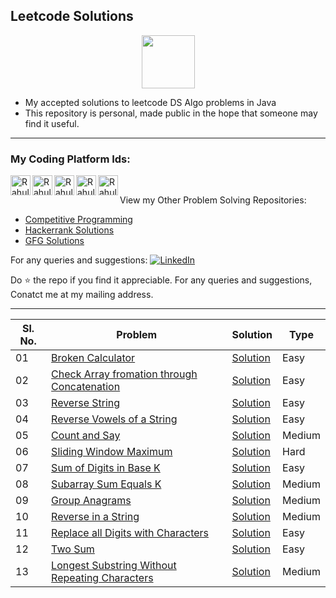 
## Leetcode Solutions 

<p align="center">
    <a href="https://leetcode.com/imkashyap/">
        <img height=85 src="https://miro.medium.com/max/2720/1*gBkMCGTAdSk4tu17SCa7RQ.png">
    </a>
</p>

- My accepted solutions to leetcode DS Algo problems in Java
- This repository is personal, made public in the hope that someone may find it useful.
***
### My Coding Platform Ids:
<p>
<a href="https://www.codechef.com/users/imkashyap/" title='Codechef'>
    <img align="left" alt="Rahul Kashyap's Codechef" width="32px" src="https://avatars1.githubusercontent.com/u/11960354?s=460&v=4" />
</a>
<a href="hhttps://codeforces.com/profile/imkashyap" title='Codeforcs'>
    <img align="left" alt="Rahul Kashyap's Codeforces" width="32px" src="https://play-lh.googleusercontent.com/zaldniLc2XTBhNlCDR4hcD5bcRYHZ56_lO0yA2Qu-cADShy1_HDWrICSvv0EPTX79WY" />
</a>
<a href="https://leetcode.com/imkashyap/" title='Leetcode'>
    <img align="left" alt="Rahul Kashyap's Leetcode" width="32px" src="https://upload.wikimedia.org/wikipedia/commons/8/8e/LeetCode_Logo_1.png" />
</a>
<a href="https://www.hackerrank.com/imkashyap" title='Hackerrank'>
    <img align="left" alt="Rahul Kashyap's hackerrank" width="32px" src="https://upload.wikimedia.org/wikipedia/commons/6/65/HackerRank_logo.png" />
</a>
<a href="https://auth.geeksforgeeks.org/user/imkashyap/practice/" title='GFG'>
    <img align="left" alt="Rahul Kashyap's GFG" width="32px" src="https://store-images.s-microsoft.com/image/apps.55193.13510798887411929.8353f5f6-1e50-45c3-9d66-162b6c2bebd7.c01e4858-d5a3-4c02-8516-7825870e33c1" />
</a></br>
</p>

  View my Other Problem Solving Repositories: 
  - [Competitive Programming](https://github.com/imKashyap/Competitive-Programming)
  - [Hackerrank Solutions](https://github.com/imKashyap/Hackerrank-Solutions)
  - [GFG Solutions](https://github.com/imKashyap/gfg-solutions)

 For any queries and suggestions: 
[![LinkedIn](https://img.shields.io/badge/LinkedIn-RahulKashyap-blue.svg)](https://www.linkedin.com/in/rahul-kashyap-230577195/)

Do :star: the repo if you find it appreciable. For any queries and suggestions, Conatct me at my mailing address.

***

|Sl. No.|Problem|Solution|Type|
|--|-- |--|--|
|01| [Broken Calculator](https://leetcode.com/problems/broken-calculator/) | [Solution](./Broken%20Calculator/Solution.java)|Easy|
|02 | [Check Array fromation through Concatenation](https://leetcode.com/problems/check-array-formation-through-concatenation/) |[Solution](./Check%20Array%20Formation%20Through%20Concatenation/Solution.java)| Easy|
| 03 | [Reverse String](https://leetcode.com/problems/reverse-string/)|[Solution](./Reverse%20String/Solution.java)|Easy|
| 04 | [Reverse Vowels of a String](https://leetcode.com/problems/reverse-vowels-of-a-string/)|[Solution](./Reverse%20Vowels%20of%20a%20String/Solution.java)| Easy|
| 05 | [Count and Say](https://leetcode.com/problems/count-and-say/)|[Solution](./Count%20and%20Say/Solution.java)| Medium|
| 06 | [Sliding Window Maximum](https://leetcode.com/problems/sliding-window-maximum/)|[Solution](./Sliding%20Window%20Maximum/Solution.java)| Hard|
| 07 | [Sum of Digits in Base K](https://leetcode.com/problems/sum-of-digits-in-base-k/)|[Solution](./Sum%20of%20Digits%20in%20Base%20K/Solution.java)| Easy|
| 08 | [Subarray Sum Equals K](https://leetcode.com/problems/subarray-sum-equals-k/)|[Solution](./Subarray%20Sum%20Equals%20K/Solution.java)| Medium|
| 09 | [Group Anagrams](https://leetcode.com/problems/group-anagrams/)|[Solution](./Group%20Anagrams/Solution.java)| Medium|
| 10 | [Reverse in a String](https://leetcode.com/problems/reverse-words-in-a-string/)|[Solution](./Reverse%20words%20in%20a%20String/Solution.java)| Medium|
| 11 | [Replace all Digits with Characters](https://leetcode.com/problems/replace-all-digits-with-characters/)|[Solution](./Replace%20All%20Digits%20with%20Characters/Solution.java)| Easy|
|12 | [Two Sum](https://leetcode.com/problems/two-sum/)|[Solution](./Two%20Sum/Solution.java)| Easy|
|13 | [Longest Substring Without Repeating Characters](https://leetcode.com/problems/longest-substring-without-repeating-characters/)|[Solution](./Longest%20Substring%20without%20Repeating%20Characters/Solution.java)| Medium|